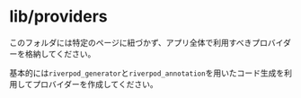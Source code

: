 # lib/providers


このフォルダには特定のページに紐づかず、アプリ全体で利用すべきプロバイダーを格納してください。

基本的には`riverpod_generator`と`riverpod_annotation`を用いたコード生成を利用してプロバイダーを作成してください。

